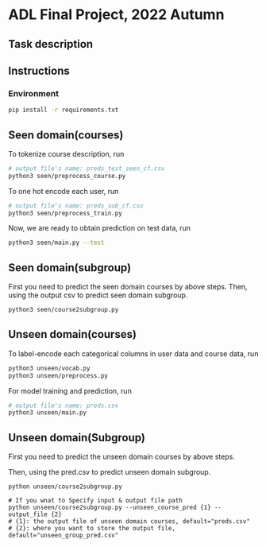 # ADL Final Project, 2022 Autumn
## Task description

## Instructions
### Environment
```bash
pip install -r requirements.txt
```

## Seen domain(courses)
To tokenize course description, run
```bash
# output file's name: preds_test_seen_cf.csv
python3 seen/preprocess_course.py
```

To one hot encode each user, run
```bash
# output file's name: preds_sub_cf.csv
python3 seen/preprocess_train.py
```

Now, we are ready to obtain prediction on test data, run
```bash
python3 seen/main.py --test
```

## Seen domain(subgroup)
First you need to predict the seen domain courses by above steps.
Then, using the output csv to predict seen domain subgroup.
```bash
python3 seen/course2subgroup.py
```

## Unseen domain(courses)
To label-encode each categorical columns in user data and course data, run
```bash
python3 unseen/vocab.py
python3 unseen/preprocess.py
```
For model training and prediction, run
```bash
# output file's name: preds.csv
python3 unseen/main.py
```
## Unseen domain(Subgroup)
First you need to predict the unseen domain courses by above steps.

Then, using the pred.csv to predict unseen domain subgroup.
```shell
python unseen/course2subgroup.py

# If you wnat to Specify input & output file path
python unseen/course2subgroup.py --unseen_course_pred {1} --output_file {2}
# {1}: the output file of unseen domain courses, default="preds.csv"
# {2}: where you want to store the output file, default="unseen_group_pred.csv"
```
